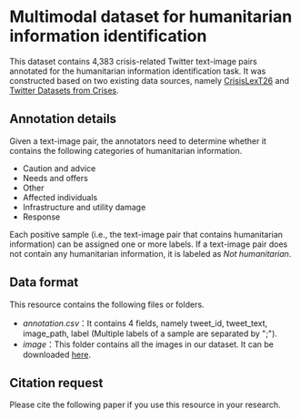# Multimodal dataset for humanitarian information identification
This dataset contains 4,383 crisis-related Twitter text-image pairs annotated for the humanitarian information identification task. It was constructed based on two existing data sources, namely [CrisisLexT26](http://crisislex.org/data-collections.html#CrisisLexT26) and [Twitter Datasets from Crises](https://crisisnlp.qcri.org/lrec2016/lrec2016.html). 
## Annotation details
Given a text-image pair, the annotators need to determine whether it contains the following categories of humanitarian information.
+ Caution and advice
+ Needs and offers
+ Other
+ Affected individuals
+ Infrastructure and utility damage
+ Response

Each positive sample (i.e., the text-image pair that contains humanitarian information) can be assigned one or more labels. If a text-image pair does not contain any humanitarian information, it is labeled as *Not humanitarian*.  
## Data format
This resource contains the following files or folders.
+ *annotation.csv*：It contains 4 fields, namely tweet_id, tweet_text, image_path, label (Multiple labels of a sample are separated by ";").
+ *image*：This folder contains all the images in our dataset. It can be downloaded [here](https://drive.google.com/file/d/1vmJaYv1ZuJJv_NfEAajPfMQ-QHU0dJ_J/view?usp=sharing).
## Citation request
Please cite the following paper if you use this resource in your research.
